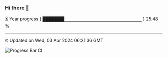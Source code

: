 ### Hi there 👋

⏳ Year progress { ███████▁▁▁▁▁▁▁▁▁▁▁▁▁▁▁▁▁▁▁▁▁▁▁ } 25.48 %

---

⏰ Updated on Wed, 03 Apr 2024 06:21:36 GMT

![Progress Bar CI](https://github.com/ZhaoGui/ZhaoGui/workflows/Progress%20Bar%20CI/badge.svg)

